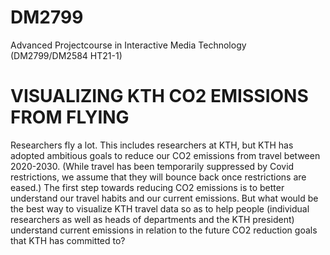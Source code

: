 # DM2799
Advanced Projectcourse in Interactive Media Technology (DM2799/DM2584 HT21-1)


# VISUALIZING KTH CO2 EMISSIONS FROM FLYING

Researchers fly a lot. This includes researchers at KTH, but KTH has adopted ambitious goals to reduce our CO2 emissions from travel between 2020-2030. 
(While travel has been temporarily suppressed by Covid restrictions, we assume that they will bounce back once restrictions are eased.) 
The first step towards reducing CO2 emissions is to better understand our travel habits and our current emissions. But what would be the best way to visualize KTH travel data so as to help people (individual researchers as well as heads of departments and the KTH president) understand current emissions in relation to the future CO2 reduction goals that KTH has committed to?
